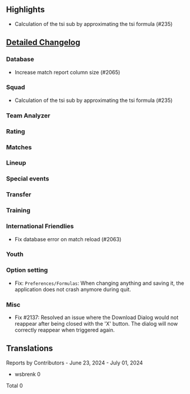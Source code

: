 ## Highlights

* Calculation of the tsi sub by approximating the tsi formula (#235)

## [Detailed Changelog](https://github.com/ho-dev/HattrickOrganizer/issues?q=milestone%3A9.0)

### Database

* Increase match report column size (#2065)

### Squad

* Calculation of the tsi sub by approximating the tsi formula (#235)

### Team Analyzer

### Rating

### Matches

### Lineup

### Special events

### Transfer

### Training

### International Friendlies

* Fix database error on match reload (#2063)

### Youth

### Option setting

* Fix: `Preferences/Formulas`: When changing anything and saving it, the application does not crash anymore during quit.

### Misc

* Fix #2137: Resolved an issue where the Download Dialog would not reappear after being closed with the 'X' button. The
  dialog will now correctly reappear when triggered again.

## Translations

Reports by Contributors - June 23, 2024 - July 01, 2024

* wsbrenk 0

Total 0
